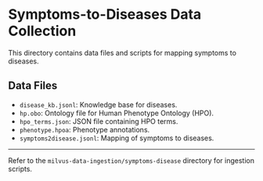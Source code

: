 # Symptoms-to-Diseases Data Collection

This directory contains data files and scripts for mapping symptoms to diseases.

## Data Files

- `disease_kb.jsonl`: Knowledge base for diseases.
- `hp.obo`: Ontology file for Human Phenotype Ontology (HPO).
- `hpo_terms.json`: JSON file containing HPO terms.
- `phenotype.hpoa`: Phenotype annotations.
- `symptoms2disease.jsonl`: Mapping of symptoms to diseases.

---

Refer to the `milvus-data-ingestion/symptoms-disease` directory for ingestion scripts.
